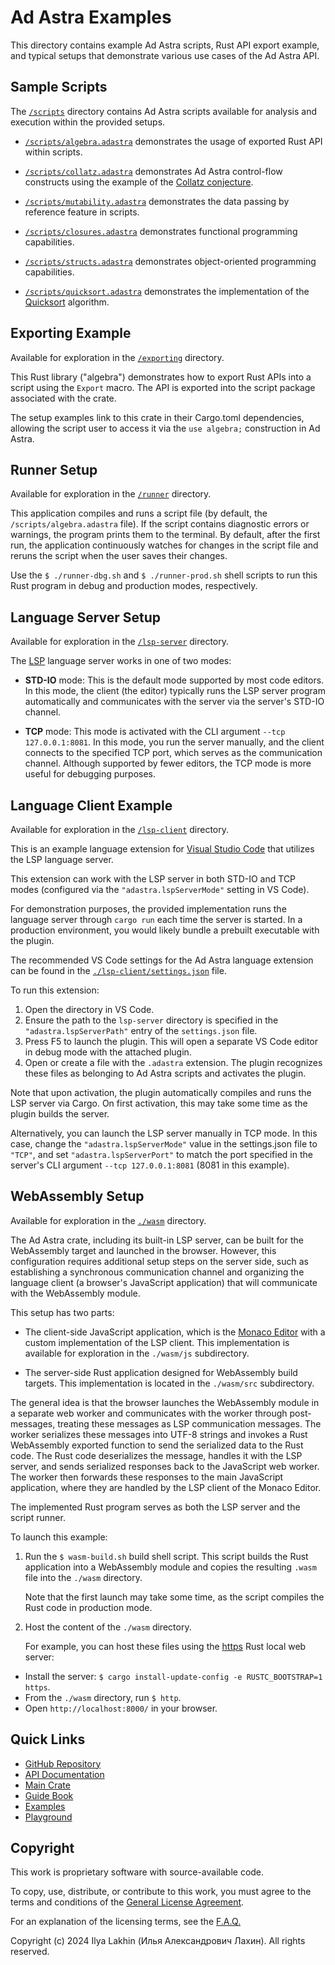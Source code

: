 <!------------------------------------------------------------------------------
  This file is part of "Ad Astra", an embeddable scripting programming
  language platform.

  This work is proprietary software with source-available code.

  To copy, use, distribute, or contribute to this work, you must agree to
  the terms of the General License Agreement:

  https://github.com/Eliah-Lakhin/ad-astra/blob/master/EULA.md

  The agreement grants a Basic Commercial License, allowing you to use
  this work in non-commercial and limited commercial products with a total
  gross revenue cap. To remove this commercial limit for one of your
  products, you must acquire a Full Commercial License.

  If you contribute to the source code, documentation, or related materials,
  you must grant me an exclusive license to these contributions.
  Contributions are governed by the "Contributions" section of the General
  License Agreement.

  Copying the work in parts is strictly forbidden, except as permitted
  under the General License Agreement.

  If you do not or cannot agree to the terms of this Agreement,
  do not use this work.

  This work is provided "as is", without any warranties, express or implied,
  except where such disclaimers are legally invalid.

  Copyright (c) 2024 Ilya Lakhin (Илья Александрович Лахин).
  All rights reserved.
------------------------------------------------------------------------------->

# Ad Astra Examples

This directory contains example Ad Astra scripts, Rust API export example, and
typical setups that demonstrate various use cases of the Ad Astra API.

## Sample Scripts

The [`/scripts`](https://github.com/Eliah-Lakhin/ad-astra/tree/master/work/examples/scripts)
directory contains Ad Astra scripts available for analysis and execution within
the provided setups.

- [`/scripts/algebra.adastra`](https://github.com/Eliah-Lakhin/ad-astra/tree/master/work/examples/scripts/algebra.adastra)
  demonstrates the usage of exported Rust API within scripts.

- [`/scripts/collatz.adastra`](https://github.com/Eliah-Lakhin/ad-astra/tree/master/work/examples/scripts/collatz.adastra)
  demonstrates Ad Astra control-flow constructs using the example of the
  [Collatz conjecture](https://en.wikipedia.org/wiki/Collatz_conjecture).

- [`/scripts/mutability.adastra`](https://github.com/Eliah-Lakhin/ad-astra/tree/master/work/examples/scripts/mutability.adastra)
  demonstrates the data passing by reference feature in scripts.

- [`/scripts/closures.adastra`](https://github.com/Eliah-Lakhin/ad-astra/tree/master/work/examples/scripts/closures.adastra)
  demonstrates functional programming capabilities.

- [`/scripts/structs.adastra`](https://github.com/Eliah-Lakhin/ad-astra/tree/master/work/examples/scripts/structs.adastra)
  demonstrates object-oriented programming capabilities.

- [`/scripts/quicksort.adastra`](https://github.com/Eliah-Lakhin/ad-astra/tree/master/work/examples/scripts/quicksort.adastra)
  demonstrates the implementation of the [Quicksort](https://en.wikipedia.org/wiki/Quicksort) algorithm.

## Exporting Example

Available for exploration in the
[`/exporting`](https://github.com/Eliah-Lakhin/ad-astra/tree/master/work/examples/exporting)
directory.

This Rust library ("algebra") demonstrates how to export Rust APIs into a script
using the `Export` macro. The API is exported into the script package associated
with the crate.

The setup examples link to this crate in their Cargo.toml dependencies, allowing
the script user to access it via the `use algebra;` construction in Ad Astra.

## Runner Setup

Available for exploration in the
[`/runner`](https://github.com/Eliah-Lakhin/ad-astra/tree/master/work/examples/runner)
directory.

This application compiles and runs a script file (by default, the
`/scripts/algebra.adastra` file). If the script contains diagnostic errors or
warnings, the program prints them to the terminal. By default, after the first
run, the application continuously watches for changes in the script file and
reruns the script when the user saves their changes.

Use the `$ ./runner-dbg.sh` and `$ ./runner-prod.sh` shell scripts to run this
Rust program in debug and production modes, respectively.

## Language Server Setup

Available for exploration in the
[`/lsp-server`](https://github.com/Eliah-Lakhin/ad-astra/tree/master/work/examples/lsp-server)
directory.

The [LSP](https://microsoft.github.io/language-server-protocol/) language server
works in one of two modes:

- **STD-IO** mode: This is the default mode supported by most code editors.
  In this mode, the client (the editor) typically runs the LSP server program
  automatically and communicates with the server via the server's STD-IO channel.

- **TCP** mode: This mode is activated with the CLI argument `--tcp 127.0.0.1:8081`.
  In this mode, you run the server manually, and the client connects to the
  specified TCP port, which serves as the communication channel.
  Although supported by fewer editors, the TCP mode is more useful for debugging
  purposes.


## Language Client Example

Available for exploration in the
[`/lsp-client`](https://github.com/Eliah-Lakhin/ad-astra/tree/master/work/examples/lsp-client)
directory.

This is an example language extension for
[Visual Studio Code](https://code.visualstudio.com/) that utilizes the LSP
language server.

This extension can work with the LSP server in both STD-IO and TCP modes
(configured via the `"adastra.lspServerMode"` setting in VS Code).

For demonstration purposes, the provided implementation runs the language server
through `cargo run` each time the server is started. In a production environment,
you would likely bundle a prebuilt executable with the plugin.

The recommended VS Code settings for the Ad Astra language extension can be
found in the [`./lsp-client/settings.json`](https://github.com/Eliah-Lakhin/ad-astra/tree/master/work/examples/lsp-client/settings.json)
file.

To run this extension:

1. Open the directory in VS Code.
2. Ensure the path to the `lsp-server` directory is specified in the
   `"adastra.lspServerPath"` entry of the `settings.json` file.
3. Press F5 to launch the plugin. This will open a separate VS Code editor in
   debug mode with the attached plugin.
4. Open or create a file with the `.adastra` extension. The plugin recognizes
   these files as belonging to Ad Astra scripts and activates the plugin.

Note that upon activation, the plugin automatically compiles and runs the LSP
server via Cargo. On first activation, this may take some time as the plugin
builds the server.

Alternatively, you can launch the LSP server manually in TCP mode. In this case,
change the `"adastra.lspServerMode"` value in the settings.json file to `"TCP"`,
and set `"adastra.lspServerPort"` to match the port specified in the server's
CLI argument `--tcp 127.0.0.1:8081` (8081 in this example).

## WebAssembly Setup

Available for exploration in the
[`./wasm`](https://github.com/Eliah-Lakhin/ad-astra/tree/master/work/examples/wasm)
directory.

The Ad Astra crate, including its built-in LSP server, can be built for the
WebAssembly target and launched in the browser. However, this configuration
requires additional setup steps on the server side, such as establishing a
synchronous communication channel and organizing the language client
(a browser's JavaScript application) that will communicate with the WebAssembly
module.

This setup has two parts:

- The client-side JavaScript application, which is the
  [Monaco Editor](https://microsoft.github.io/monaco-editor/) with a custom
  implementation of the LSP client. This implementation is available for
  exploration in the `./wasm/js` subdirectory.

- The server-side Rust application designed for WebAssembly build targets.
  This implementation is located in the `./wasm/src` subdirectory.

The general idea is that the browser launches the WebAssembly module in a
separate web worker and communicates with the worker through post-messages,
treating these messages as LSP communication messages. The worker serializes
these messages into UTF-8 strings and invokes a Rust WebAssembly exported
function to send the serialized data to the Rust code. The Rust code
deserializes the message, handles it with the LSP server, and sends serialized
responses back to the JavaScript web worker. The worker then forwards these
responses to the main JavaScript application, where they are handled by the LSP
client of the Monaco Editor.

The implemented Rust program serves as both the LSP server and the script runner.

To launch this example:

1. Run the `$ wasm-build.sh` build shell script. This script builds the Rust
   application into a WebAssembly module and copies the resulting `.wasm` file
   into the `./wasm` directory.

   Note that the first launch may take some time, as the script compiles the
   Rust code in production mode.

2. Host the content of the `./wasm` directory.

   For example, you can host these files using the
   [https](https://crates.io/crates/https) Rust local web server:
  - Install the server: `$ cargo install-update-config -e RUSTC_BOOTSTRAP=1 https`.
  - From the `./wasm` directory, run `$ http`.
  - Open `http://localhost:8000/` in your browser.

## Quick Links

- [GitHub Repository](https://github.com/Eliah-Lakhin/ad-astra)
- [API Documentation](https://docs.rs/ad-astra)
- [Main Crate](https://crates.io/crates/ad-astra)
- [Guide Book](https://ad-astra.lakhin.com)
- [Examples](https://github.com/Eliah-Lakhin/ad-astra/tree/master/work/examples)
- [Playground](https://ad-astra.lakhin.com/playground.html)

## Copyright

This work is proprietary software with source-available code.

To copy, use, distribute, or contribute to this work, you must agree to the
terms and conditions of the [General License Agreement](https://github.com/Eliah-Lakhin/ad-astra/blob/master/EULA.md).

For an explanation of the licensing terms, see the
[F.A.Q.](https://github.com/Eliah-Lakhin/ad-astra/tree/master/FAQ.md)

Copyright (c) 2024 Ilya Lakhin (Илья Александрович Лахин). All rights reserved.
